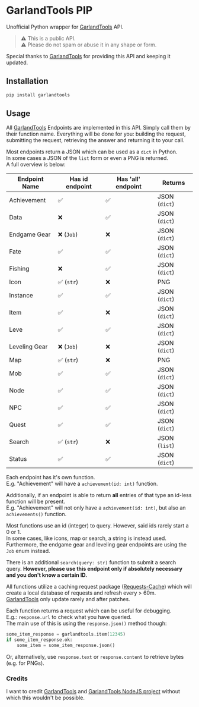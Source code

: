# GarlandTools PIP

Unofficial Python wrapper for [GarlandTools] API.  

> ⚠️ This is a public API.  
> ⚠️ Please do not spam or abuse it in any shape or form.

Special thanks to [GarlandTools] for providing this API and keeping it updated.

## Installation

```bash
pip install garlandtools
```

## Usage

All [GarlandTools] Endpoints are implemented in this API.
Simply call them by their function name.
Everything will be done for you: building the request, submitting the request, retrieving the answer and returning it to your call.

Most endpoints return a JSON which can be used as a `dict` in Python.  
In some cases a JSON of the `list` form or even a PNG is returned.  
A full overview is below:

| Endpoint Name | Has id endpoint | Has 'all' endpoint | Returns       |
| ------------- | --------------- | ------------------ | ------------- |
| Achievement   | ✅               | ✅                  | JSON (`dict`) |
| Data          | ❌               | ✅                  | JSON (`dict`) |
| Endgame Gear  | ❌ (`Job`)       | ❌                  | JSON (`dict`) |
| Fate          | ✅               | ✅                  | JSON (`dict`) |
| Fishing       | ❌               | ✅                  | JSON (`dict`) |
| Icon          | ✅ (`str`)       | ❌                  | PNG           |
| Instance      | ✅               | ✅                  | JSON (`dict`) |
| Item          | ✅               | ❌                  | JSON (`dict`) |
| Leve          | ✅               | ✅                  | JSON (`dict`) |
| Leveling Gear | ❌ (`Job`)       | ❌                  | JSON (`dict`) |
| Map           | ✅ (`str`)       | ❌                  | PNG           |
| Mob           | ✅               | ✅                  | JSON (`dict`) |
| Node          | ✅               | ✅                  | JSON (`dict`) |
| NPC           | ✅               | ✅                  | JSON (`dict`) |
| Quest         | ✅               | ✅                  | JSON (`dict`) |
| Search        | ✅ (`str`)       | ❌                  | JSON (`list`) |
| Status        | ✅               | ✅                  | JSON (`dict`) |

Each endpoint has it's own function.  
E.g. "Achievement" will have a `achievement(id: int)` function.

Additionally, if an endpoint is able to return **all** entries of that type an id-less function will be present.  
E.g. "Achievement" will not only have a `achievement(id: int)`, but also an `achievements()` function.

Most functions use an id (integer) to query.
However, said ids rarely start a 0 or 1.  
In some cases, like icons, map or search, a string is instead used.  
Furthermore, the endgame gear and leveling gear endpoints are using the `Job` enum instead.

There is an additional `search(query: str)` function to submit a search query.
**However, please use this endpoint only if absolutely necessary and you don't know a certain ID.**

All functions utilize a caching request package ([Requests-Cache]) which will create a local database of requests and refresh every > 60m.  
[GarlandTools] only update rarely and after patches.

Each function returns a request which can be useful for debugging.  
E.g.: `response.url` to check what you have queried.  
The main use of this is using the `response.json()` method though:

```python
some_item_response = garlandtools.item(12345)
if some_item_response.ok:
    some_item = some_item_response.json()
```

Or, alternatively, use `response.text` or `response.content` to retrieve bytes (e.g. for PNGs).

### Credits

I want to credit [GarlandTools] and [GarlandTools NodeJS project](https://github.com/karashiiro/garlandtools-api) without which this wouldn't be possible.

[GarlandTools]: garlandtools.org/
[Requests-Cache]: https://pypi.org/project/requests-cache/
